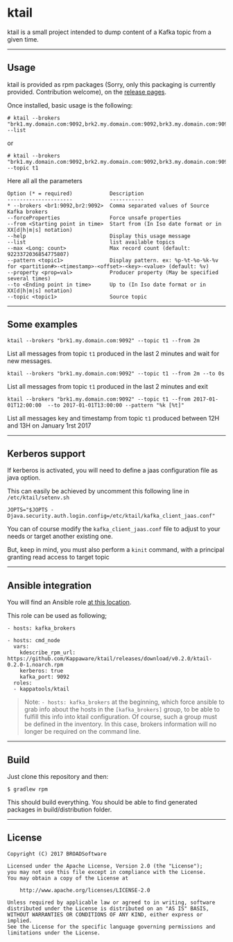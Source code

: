 # ktail

ktail is a small project intended to dump content of a Kafka topic from a given time.


***
## Usage

ktail is provided as rpm packages (Sorry, only this packaging is currently provided. Contribution welcome), on the [release pages](https://github.com/Kappaware/ktail/releases).

Once installed, basic usage is the following:

    # ktail --brokers "brk1.my.domain.com:9092,brk2.my.domain.com:9092,brk3.my.domain.com:9092" --list
  
or

    # ktail --brokers "brk1.my.domain.com:9092,brk2.my.domain.com:9092,brk3.my.domain.com:9092" --topic t1
    
Here all all the parameters

	Option (* = required)            Description
	---------------------            -----------
	* --brokers <br1:9092,br2:9092>  Comma separated values of Source Kafka brokers
	--forceProperties                Force unsafe properties
	--from <Starting point in time>  Start from (In Iso date format or in XX[d|h|m|s] notation)
	--help                           Display this usage message
	--list                           list available topics
	--max <Long: count>              Max record count (default: 9223372036854775807)
	--pattern <topic1>               Display pattern. ex: %p-%t-%o-%k-%v for <partition#>-<timestamp>-<offset>-<key>-<value> (default: %v)
	--property <prop=val>            Producer property (May be specified several times)
	--to <Ending point in time>      Up to (In Iso date format or in XX[d|h|m|s] notation)
	--topic <topic1>                 Source topic


***
## Some examples

	ktail --brokers "brk1.my.domain.com:9092" --topic t1 --from 2m 

List all messages from topic `t1` produced in the last 2 minutes and wait for new messages.

	ktail --brokers "brk1.my.domain.com:9092" --topic t1 --from 2m --to 0s

List all messages from topic `t1` produced in the last 2 minutes and exit

	ktail --brokers "brk1.my.domain.com:9092" --topic t1 --from 2017-01-01T12:00:00  --to 2017-01-01T13:00:00 --pattern "%k [%t]"

List all messages key and timestamp from topic `t1` produced between 12H and 13H on January 1rst 2017

***
## Kerberos support

If kerberos is activated, you will need to define a jaas configuration file as java option. 

This can easily be achieved by uncomment this following line in `/etc/ktail/setenv.sh`
    
    JOPTS="$JOPTS -Djava.security.auth.login.config=/etc/ktail/kafka_client_jaas.conf"
    
You can of course modify the `kafka_client_jaas.conf` file to adjust to your needs or target another existing one.

But, keep in mind, you must also perform a `kinit` command, with a principal granting read access to target topic

***
## Ansible integration

You will find an Ansible role [at this location](http://github.com/BROADSoftware/bsx-roles/tree/master/kappatools/ktail).

This role can be used as following;
	
	- hosts: kafka_brokers
	
	- hosts: cmd_node
	  vars:
        kdescribe_rpm_url: https://github.com/Kappaware/ktail/releases/download/v0.2.0/ktail-0.2.0-1.noarch.rpm
        kerberos: true
        kafka_port: 9092
	  roles:
	  - kappatools/ktail
	  
> Note: `- hosts: kafka_brokers` at the beginning, which force ansible to grab info about the hosts in the `[kafka_brokers]` group, to be able to fulfill this info into ktail configuration. Of course, such a group must be defined in the inventory. In this case, brokers information will no longer be required on the command line.


***
## Build

Just clone this repository and then:

    $ gradlew rpm

This should build everything. You should be able to find generated packages in build/distribution folder.


***
## License

    Copyright (C) 2017 BROADSoftware

	Licensed under the Apache License, Version 2.0 (the "License");
	you may not use this file except in compliance with the License.
	You may obtain a copy of the License at
	
	    http://www.apache.org/licenses/LICENSE-2.0
	
	Unless required by applicable law or agreed to in writing, software
	distributed under the License is distributed on an "AS IS" BASIS,
	WITHOUT WARRANTIES OR CONDITIONS OF ANY KIND, either express or implied.
	See the License for the specific language governing permissions and
	limitations under the License.




